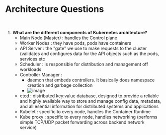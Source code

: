 # Architecture Questions

<br>

1. **What are the different components of Kubernetes architecture?**
   - Main Node (Master) : handles the Control plane
   - Worker Nodes : they have pods, pods have containers
   - API Server : the "gate" we use to make requests to the cluster (validates and configures data for the API objects such as the pods, services etc
   - Scheduler : is responsible for distribution and management off workloads
   - Controller Manager :
     + daemon that embeds controllers. It basically does namespace creation and garbage collection
     + ![image](https://github.com/bogdandragosvasile/UTCN_summer_2023/assets/36898665/778e5aeb-9bbb-4169-8e3d-120a44e2a2f9)
   - etcd : distributed key:value database, designed to provide a reliable and highly available way to store and manage config data, metadata, and all esential information for distributed systems and applications
   - Kubelet : specific to every node, handles the Container Runtime
   - Kube proxy : specific to every node, handles networking (performs simple TCP/UDP packet forwarding across backend network service)


